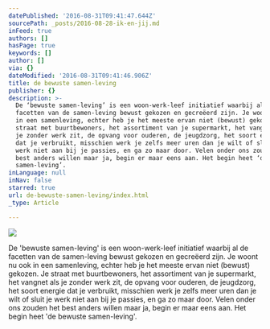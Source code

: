```yaml
---
datePublished: '2016-08-31T09:41:47.644Z'
sourcePath: _posts/2016-08-28-ik-en-jij.md
inFeed: true
authors: []
hasPage: true
keywords: []
author: []
via: {}
dateModified: '2016-08-31T09:41:46.906Z'
title: de bewuste samen-leving
publisher: {}
description: >-
  De ‘bewuste samen-leving’ is een woon-werk-leef initiatief waarbij al de
  facetten van de samen-leving bewust gekozen en gecreëerd zijn. Je woont nu ook
  in een samenleving, echter heb je het meeste ervan niet (bewust) gekozen. Je
  straat met buurtbewoners, het assortiment van je supermarkt, het vangnet als
  je zonder werk zit, de opvang voor ouderen, de jeugdzorg, het soort energie
  dat je verbruikt, misschien werk je zelfs meer uren dan je wilt of sluit je
  werk niet aan bij je passies, en ga zo maar door. Velen onder ons zouden het
  best anders willen maar ja, begin er maar eens aan. Het begin heet ‘de bewuste
  samen-leving’.
inLanguage: null
inNav: false
starred: true
url: de-bewuste-samen-leving/index.html
_type: Article

---
```

![](https://the-grid-user-content.s3-us-west-2.amazonaws.com/faa8d145-e92c-4ac9-ac97-16877a9c0b93.jpg)

De 'bewuste samen-leving' is een woon-werk-leef initiatief waarbij al de facetten van de samen-leving bewust gekozen en gecreëerd zijn. Je woont nu ook in een samenleving, echter heb je het meeste ervan niet (bewust) gekozen. Je straat met buurtbewoners, het assortiment van je supermarkt, het vangnet als je zonder werk zit, de opvang voor ouderen, de jeugdzorg, het soort energie dat je verbruikt, misschien werk je zelfs meer uren dan je wilt of sluit je werk niet aan bij je passies, en ga zo maar door. Velen onder ons zouden het best anders willen maar ja, begin er maar eens aan. Het begin heet 'de bewuste samen-leving'.
